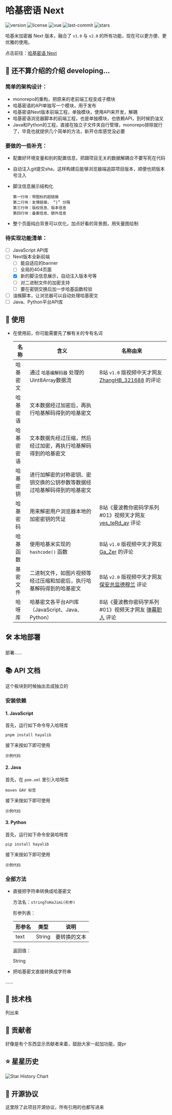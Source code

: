 # 哈基密语 Next

![version](https://img.shields.io/badge/version-3.0.0-blue) ![license](https://img.shields.io/badge/license-GPLv3-green) ![vue](https://img.shields.io/badge/vue-3.5.x-4FC08D) ![last-commit](https://img.shields.io/github/last-commit/wifi504/translate-ha-jimi) ![stars](https://img.shields.io/github/stars/wifi504/translate-ha-jimi?style=social)

哈基米加密器 Next 版本，融合了 `v1.0` 与 `v2.0` 的所有功能，现在可以更方便、更优雅的使用。

点击前往：[哈基密语 Next](https://lhlnb.top/hajimi)

## 📖 还不算介绍的介绍 developing...

### 简单的架构设计：

- monorepo的重构，把原来的老前端工程变成子模块
- 哈基密语的API单独写一个模块，用于发布
- 哈基密语Next版本前端工程，单独模块，使用API来开发，解耦
- 哈基密语浏览器脚本的前端工程，也是单独模块，也依赖API，到时候扔油叉
- Java和Python的工程，直接在独立子文件夹自行管理，monorepo排除就行了，毕竟也就提供几个简单的方法，新开仓库感觉没必要

### 要做的一些补充：

- 配置好环境变量和别的配置信息，把跟项目无关的数据解耦合不要写死在代码

- 自动注入git提交sha，这样构建后能够浏览器端追踪项目版本，顺便也把版本号注入

- 脚注信息展示结构化

  ```
  第一行块：带图标的超链接
  第二行块：友情链接， “|” 分隔
  第三行块：版权信息、版本信息
  第四行块：备案信息、额外信息
  ```

- 整个页面纯白背景可以优化，加点好看的背景图，用矢量图绘制

### 待实现功能清单：

- [ ] JavaScript API库
- [ ] Next版本全新前端
  - [ ] 能自适应的banner
  - [ ] 全局的404页面
  - [x] 新的脚注信息展示，自动注入版本号等
  - [ ] 对二进制文件的加密支持
  - [ ] 要在密钥交换后加一步哈基函数校验
- [ ] 油猴脚本，让浏览器可以自动处理哈基密文
- [ ] Java、Python平台API库

## 🚀 使用

- 在使用前，你可能需要先了解有关的专有名词

  | 名称       | 含义                                                         | 名称由来                                                     |
  | ---------- | ------------------------------------------------------------ | ------------------------------------------------------------ |
  | 哈基密文   | 通过 `哈基编解码器` 处理的Uint8Array数据流                   | B站 `v1.0` 版视频中天才网友 [ZhangHB_321688](https://space.bilibili.com/488486599) 的评论 |
  | 哈基密语   | 文本数据经过加密后，再执行哈基解码得到的哈基密文             |                                                              |
  | 哈基密密语 | 文本数据先经过压缩，然后经过加密，再执行哈基解码得到的哈基密文 |                                                              |
  | 哈基密钥   | 进行加解密的对称密钥、密钥交换的公钥参数等数据经过哈基解码得到的哈基密文 |                                                              |
  | 哈基密码   | 用来解密用户浏览器本地的加密密钥的凭证                       | B站《曼波教你密码学系列#01》视频天才网友 [yes_teRd_ay](https://space.bilibili.com/152106169) 评论 |
  | 哈基函数   | 使用哈基米实现的 `hashcode()` 函数                           | B站 `v1.0` 版视频中天才网友 [Ga_Zer](https://space.bilibili.com/325379055) 的评论 |
  | 基密文件   | 二进制文件，如图片视频等经过压缩和加密后，执行哈基解码得到的哈基密文 | B站 `v2.0` 版视频中天才网友 [保安总监德穆兰](https://space.bilibili.com/3493117265185483) 评论 |
  | 哈呀库     | 哈基密文各平台API库（JavaScript、Java、Python）              | B站《曼波教你密码学系列#01》视频天才网友 [弹幕职人](https://space.bilibili.com/9611100) 评论 |

## 🛠️ 本地部署

部署……

## 📚 API 文档

这个板块到时候抽出去成独立的

### 安装依赖

#### 1. JavaScript

首先，运行如下命令导入哈呀库

```
pnpm install hayalib
```

接下来按如下即可使用

```
示例代码
```

#### 2. Java

首先，在 `pom.xml` 里引入哈呀库

```
maven GAV 标签
```

接下来按如下即可使用

```
示例代码
```

#### 3. Python

首先，运行如下命令安装哈呀库

```
pip install hayalib
```

接下来按如下即可使用

```
示例代码
```

### 全部方法

- 直接把字符串转换成哈基密文

  方法名：`stringToHaJimi(形参)`

  形参列表：

  | 形参名 | 类型   | 说明         |
  | ------ | ------ | ------------ |
  | text   | String | 要转换的文本 |

  返回值：

  String

- 把哈基密文直接转换成字符串

……

## 🧩 技术栈

列出来

## 🤝 贡献者

好像是有个东西显示贡献者来着，鼓励大家一起加功能，提pr

## ⭐ 星星历史

![Star History Chart](https://api.star-history.com/svg?repos=wifi504/translate-ha-jimi&type=Date)

## 📜 开源协议

这里除了此项目开源协议，所有引用的也都写进来
